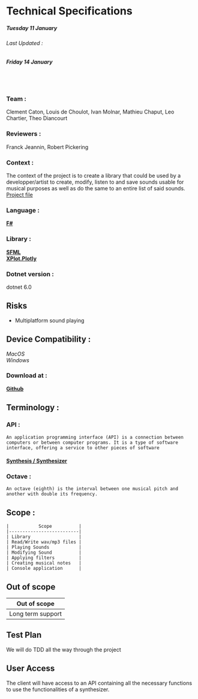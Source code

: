 # Technical Specifications
##### **Tuesday 11 January**

###### Last Updated :
##### **Friday 14 January**
<br>
<br>

### Team :
Clement Caton, Louis de Choulot, Ivan Molnar, Mathieu Chaput, Leo Chartier, Theo Diancourt

### Reviewers :
Franck Jeannin, Robert Pickering

### Context : 
The context of the project is to create a library that could be used by a developper/artist to create, modify, listen to and save sounds usable for musical purposes as well as do the same to an entire list of said sounds.  
[Project file](./Files/FsProject.pdf)

### Language :
[**F#**](https://fsharp.org/)
### Library :
[**SFML**](https://www.sfml-dev.org/index.php) <br>
[**XPlot.Plotly**](https://fslab.org/XPlot/plotly.html)
### Dotnet version :
dotnet 6.0


## Risks 
- Multiplatform sound playing

## Device Compatibility :
*MacOS*<br>
*Windows*

### Download at :
[**Github**](https://github.com/ClementCaton/ALGOSUP_2022_Project_3_A)

## Terminology :
### API :
    An application programming interface (API) is a connection between computers or between computer programs. It is a type of software interface, offering a service to other pieces of software

#### [Synthesis / Synthesizer](https://en.wikipedia.org/wiki/Synthesizer)

### Octave :
    An octave (eighth) is the interval between one musical pitch and another with double its frequency. 

## Scope :
    |           Scope          |
    |--------------------------|
    | Library                  |
    | Read/Write wav/mp3 files |
    | Playing Sounds           |
    | Modifying Sound          |
    | Applying filters         |
    | Creating musical notes   |
    | Console application      |

## Out of scope
|       Out of scope       |
|--------------------------|
| Long term support        |

## Test Plan
We will do TDD all the way through the project

## User Access
The client will have access to an API containing all the necessary functions to use the functionalities of a synthesizer.
